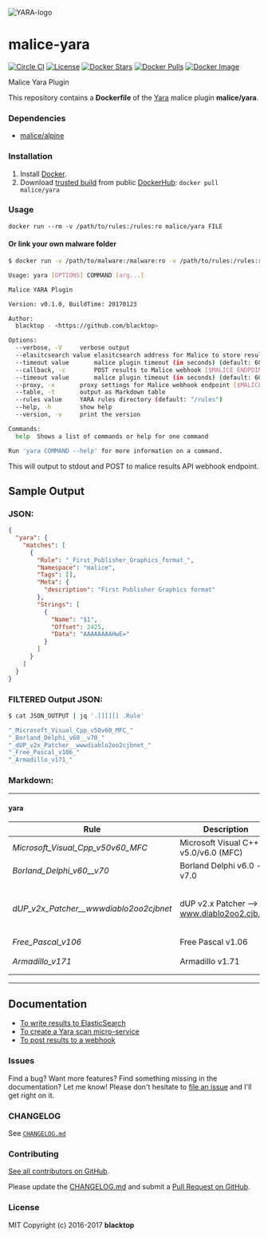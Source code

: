 ![YARA-logo](https://raw.githubusercontent.com/maliceio/malice-yara/master/logo.png)

malice-yara
===========

[![Circle CI](https://circleci.com/gh/maliceio/malice-yara.png?style=shield)](https://circleci.com/gh/maliceio/malice-yara) [![License](http://img.shields.io/:license-mit-blue.svg)](http://doge.mit-license.org) [![Docker Stars](https://img.shields.io/docker/stars/malice/yara.svg)](https://hub.docker.com/r/malice/yara/) [![Docker Pulls](https://img.shields.io/docker/pulls/malice/yara.svg)](https://hub.docker.com/r/malice/yara/) [![Docker Image](https://img.shields.io/badge/docker%20image-40.7MB%20MB-blue.svg)](https://hub.docker.com/r/malice/virustotal/)

Malice Yara Plugin

This repository contains a **Dockerfile** of the [Yara](http://virustotal.github.io/yara/) malice plugin **malice/yara**.

### Dependencies

-	[malice/alpine](https://hub.docker.com/r/malice/alpine/)

### Installation

1.	Install [Docker](https://www.docker.io/).
2.	Download [trusted build](https://hub.docker.com/r/malice/yara/) from public [DockerHub](https://hub.docker.com): `docker pull malice/yara`

### Usage

```
docker run --rm -v /path/to/rules:/rules:ro malice/yara FILE
```

#### Or link your own malware folder

```bash
$ docker run -v /path/to/malware:/malware:ro -v /path/to/rules:/rules:ro malice/yara FILE

Usage: yara [OPTIONS] COMMAND [arg...]

Malice YARA Plugin

Version: v0.1.0, BuildTime: 20170123

Author:
  blacktop - <https://github.com/blacktop>

Options:
  --verbose, -V		verbose output
  --elasitcsearch value elasitcsearch address for Malice to store results [$MALICE_ELASTICSEARCH]
  --timeout value       malice plugin timeout (in seconds) (default: 60) [$MALICE_TIMEOUT]  
  --callback, -c	    POST results to Malice webhook [$MALICE_ENDPOINT]
  --timeout value       malice plugin timeout (in seconds) (default: 60) [$MALICE_TIMEOUT]    
  --proxy, -x		proxy settings for Malice webhook endpoint [$MALICE_PROXY]
  --table, -t		output as Markdown table
  --rules value		YARA rules directory (default: "/rules")
  --help, -h		show help
  --version, -v		print the version

Commands:
  help	Shows a list of commands or help for one command

Run 'yara COMMAND --help' for more information on a command.
```

This will output to stdout and POST to malice results API webhook endpoint.

Sample Output
-------------

### JSON:

```json
{
  "yara": {
    "matches": [
      {
        "Rule": "_First_Publisher_Graphics_format_",
        "Namespace": "malice",
        "Tags": [],
        "Meta": {
          "description": "First Publisher Graphics format"
        },
        "Strings": [
          {
            "Name": "$1",
            "Offset": 2425,
            "Data": "AAAAAAAAHwE="
          }
        ]
      }
    ]
  }
}
```

### FILTERED Output JSON:

```bash
$ cat JSON_OUTPUT | jq '.[][][] .Rule'

"_Microsoft_Visual_Cpp_v50v60_MFC_"
"_Borland_Delphi_v60__v70_"
"_dUP_v2x_Patcher__wwwdiablo2oo2cjbnet_"
"_Free_Pascal_v106_"
"_Armadillo_v171_"
```

### Markdown:

---

#### yara

| Rule                                    | Description                                 | Offset | Data                                 | Tags |
|-----------------------------------------|---------------------------------------------|--------|--------------------------------------|------|
| *Microsoft_Visual_Cpp_v50v60_MFC*       | Microsoft Visual C++ v5.0/v6.0 (MFC)        | 5204   | U��                                  |      |
| *Borland_Delphi_v60\__v70*              | Borland Delphi v6.0 - v7.0                  | 5204   | U��                                  |      |
| *dUP_v2x_Patcher\__wwwdiablo2oo2cjbnet* | dUP v2.x Patcher --> www.diablo2oo2.cjb.net | 78     | This program cannot be run in DOS mo |      |
| *Free_Pascal_v106*                      | Free Pascal v1.06                           | 14866  | ��@O�k                               |      |
| *Armadillo_v171*                        | Armadillo v1.71                             | 23110  | U��j�h b@h�[@d�                      |      |

---

Documentation
-------------

-	[To write results to ElasticSearch](https://github.com/maliceio/malice-yara/blob/master/docs/elasticsearch.md)
-	[To create a Yara scan micro-service](https://github.com/maliceio/malice-yara/blob/master/docs/web.md)
-	[To post results to a webhook](https://github.com/maliceio/malice-yara/blob/master/docs/callback.md)

### Issues

Find a bug? Want more features? Find something missing in the documentation? Let me know! Please don't hesitate to [file an issue](https://github.com/maliceio/malice-yara/issues/new) and I'll get right on it.

### CHANGELOG

See [`CHANGELOG.md`](https://github.com/maliceio/malice-yara/blob/master/CHANGELOG.md)

### Contributing

[See all contributors on GitHub](https://github.com/maliceio/malice-yara/graphs/contributors).

Please update the [CHANGELOG.md](https://github.com/maliceio/malice-yara/blob/master/CHANGELOG.md) and submit a [Pull Request on GitHub](https://help.github.com/articles/using-pull-requests/).

### License

MIT Copyright (c) 2016-2017 **blacktop**
